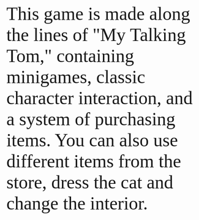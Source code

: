 <p><font size="7" face="verdana">This game is made along the lines of "My Talking Tom," containing minigames, classic character interaction, and a system of purchasing items. You can also use different items from the store, dress the cat and change the interior.</p></font>